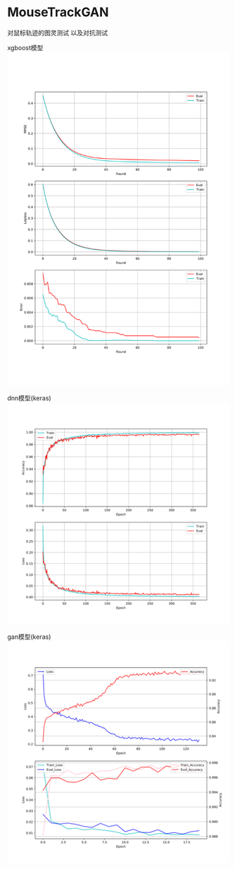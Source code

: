 # MouseTrackGAN
对鼠标轨迹的图灵测试 以及对抗测试  

xgboost模型  
![效果](./xgb/xgbCurve.svg "效果图")  


dnn模型(keras)  
![效果](./dnn_keras/dnnCurve.svg "效果图")  


gan模型(keras)  
![效果](./gan_keras/ganCurve.svg "效果图")  
